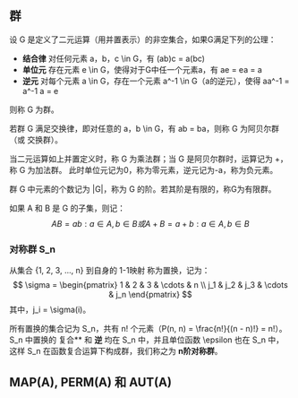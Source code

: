## 群

设 G 是定义了二元运算（用并置表示）的非空集合，如果G满足下列的公理：

  - **结合律** 对任何元素 a，b，c \in G，有 (ab)c = a(bc)
  - **单位元** 存在元素 e \in G，使得对于G中任一个元素a，有 ae = ea = a
  - **逆元**  对每个元素 a \in G，存在一个元素 a^-1 \in G（a的逆元），使得 aa^-1 = a^-1 a = e

则称 G 为群。

若群 G 满足交换律，即对任意的 a，b \in G，有 ab = ba，则称 G 为阿贝尔群（或 交换群）。

当二元运算如上并置定义时，称 G 为乘法群；当 G 是阿贝尔群时，运算记为 +，称 G 为加法群。
此时单位元记为0，称为零元素，逆元记为-a，称为负元素。

群 G 中元素的个数记为 |G|，称为 G 的阶。若其阶是有限的，称G为有限群。

如果 A 和 B 是 G 的子集，则记：
$$
AB = {ab: a\in A, b\in B} 或 A + B = {a + b: a\in A, b\in B}
$$

### 对称群 S_n

从集合 {1, 2, 3, ..., n} 到自身的 1-1映射 称为置换，记为：
$$
\sigma = \begin{pmatrix}
1   &  2  & 3   & \cdots & n \\
j_1 & j_2 & j_3 & \cdots & j_n
\end{pmatrix}
$$
其中，j_i = \sigma(i)。

所有置换的集合记为 S_n，共有 n! 个元素（P(n, n) = \frac{n!}{(n - n)!} = n!）。
S_n 中置换的 复合** 和 **逆** 均在 S_n 中，并且单位函数 \epsilon 也在 S_n 中，这样 S_n 在函数复合运算下构成群，我们称之为 **n阶对称群**。

## MAP(A), PERM(A) 和 AUT(A)

